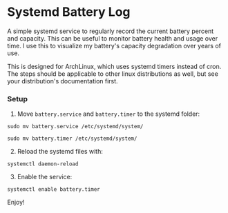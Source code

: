 # Systemd Battery Log

A simple systemd service to regularly record the current battery percent and capacity. This can be useful to monitor battery health and usage over time. I use this to visualize my battery's capacity degradation over years of use.

This is designed for ArchLinux, which uses systemd timers instead of cron. The steps should be applicable to other linux distributions as well, but see your distribution's documentation first.

### Setup

1. Move `battery.service` and `battery.timer` to the systemd folder:

`sudo mv battery.service /etc/systemd/system/`

`sudo mv battery.timer /etc/systemd/system/`

2. Reload the systemd files with:

`systemctl daemon-reload`

3. Enable the service:

`systemctl enable battery.timer`

Enjoy!
